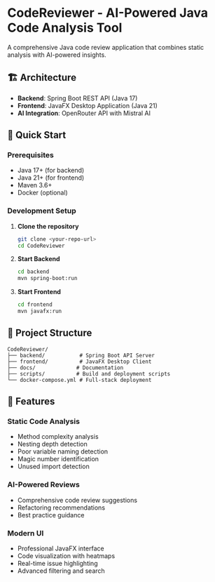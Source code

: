 # CodeReviewer - AI-Powered Java Code Analysis Tool

A comprehensive Java code review application that combines static analysis with AI-powered insights.

## 🏗️ Architecture

- **Backend**: Spring Boot REST API (Java 17)
- **Frontend**: JavaFX Desktop Application (Java 21)
- **AI Integration**: OpenRouter API with Mistral AI

## 🚀 Quick Start

### Prerequisites
- Java 17+ (for backend)
- Java 21+ (for frontend)
- Maven 3.6+
- Docker (optional)

### Development Setup

1. **Clone the repository**
   ```bash
   git clone <your-repo-url>
   cd CodeReviewer
   ```

2. **Start Backend**
   ```bash
   cd backend
   mvn spring-boot:run
   ```

3. **Start Frontend**
   ```bash
   cd frontend
   mvn javafx:run
   ```

## 📁 Project Structure

```
CodeReviewer/
├── backend/           # Spring Boot API Server
├── frontend/          # JavaFX Desktop Client
├── docs/             # Documentation
├── scripts/          # Build and deployment scripts
└── docker-compose.yml # Full-stack deployment
```

## 🔧 Features

### Static Code Analysis
- Method complexity analysis
- Nesting depth detection
- Poor variable naming detection
- Magic number identification
- Unused import detection

### AI-Powered Reviews
- Comprehensive code review suggestions
- Refactoring recommendations
- Best practice guidance

### Modern UI
- Professional JavaFX interface
- Code visualization with heatmaps
- Real-time issue highlighting
- Advanced filtering and search
